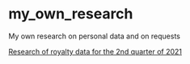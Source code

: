 # my_own_research
My own research on personal data and on requests

<a href="https://github.com/eddydewrussia/my_own_research/tree/main/My_Muzil_Royalty_2Q_2021">Research of royalty data for the 2nd quarter of 2021</a>